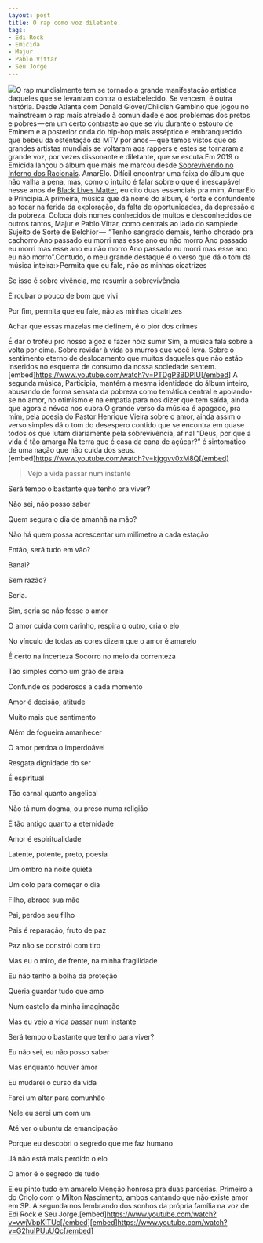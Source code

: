 ```yaml
---
layout: post
title: O rap como voz diletante.
tags:
- Edi Rock
- Emicida
- Majur
- Pablo Vittar
- Seu Jorge
---
```


![](https://cdn-images-1.medium.com/max/2560/1*eL-7ldQlEo3IbB7g2srF4g.jpeg)O rap mundialmente tem se tornado a grande manifestação artística daqueles que se levantam contra o estabelecido. Se vencem, é outra história. Desde Atlanta com Donald Glover/Childish Gambino que jogou no mainstream o rap mais atrelado à comunidade e aos problemas dos pretos e pobres — em um certo contraste ao que se viu durante o estouro de Eminem e a posterior onda do hip-hop mais asséptico e embranquecido que bebeu da ostentação da MTV por anos — que temos vistos que os grandes artistas mundiais se voltaram aos rappers e estes se tornaram a grande voz, por vezes dissonante e diletante, que se escuta.Em 2019 o Emicida lançou o álbum que mais me marcou desde 
[Sobrevivendo no Inferno dos Racionais](https://medium.com/pensamentos-rasos/20-anos-de-sobrevivendo-no-inferno-dos-racionais-1deaa83d488c?source=false---------0). AmarElo. Difícil encontrar uma faixa do álbum que não valha a pena, mas, como o intuito é falar sobre o que é inescapável nesse anos de 
[Black Lives Matter](https://blacklivesmatter.com/), eu cito duas essenciais pra mim, AmarElo e Principia.A primeira, música que dá nome do álbum, é forte e contundente ao tocar na ferida da exploração, da falta de oportunidades, da depressão e da pobreza. Coloca dois nomes conhecidos de muitos e desconhecidos de outros tantos, Majur e Pablo Vittar, como centrais ao lado do 
samplede Sujeito de Sorte de Belchior — 
“Tenho sangrado demais, tenho chorado pra cachorro Ano passado eu morri mas esse ano eu não morro Ano passado eu morri mas esse ano eu não morro Ano passado eu morri mas esse ano eu não morro”.Contudo, o meu grande destaque é o verso que dá o tom da música inteira:>Permita que eu fale, não as minhas cicatrizes 

Se isso é sobre vivência, me resumir a sobrevivência 

É roubar o pouco de bom que vivi 

Por fim, permita que eu fale, não as minhas cicatrizes 

Achar que essas mazelas me definem, é o pior dos crimes 

É dar o troféu pro nosso algoz e fazer nóiz sumir
Sim, a música fala sobre a volta por cima. Sobre revidar à vida os murros que você leva. Sobre o sentimento eterno de deslocamento que muitos daqueles que não estão inseridos no esquema de consumo da nossa sociedade sentem.[embed]https://www.youtube.com/watch?v=PTDgP3BDPIU[/embed]
A segunda música, Participia, mantém a mesma identidade do álbum inteiro, abusando de forma sensata da pobreza como temática central e apoiando-se no amor, no otimismo e na empatia para nos dizer que tem saída, ainda que agora a névoa nos cubra.O grande verso da música é apagado, pra mim, pela poesia do Pastor Henrique Vieira sobre o amor, ainda assim o verso simples dá o tom do desespero contido que se encontra em quase todos os que lutam diariamente pela sobrevivência, afinal 
“Deus, por que a vida é tão amarga Na terra que é casa da cana de açúcar?” é sintomático de uma nação que não cuida dos seus.[embed]https://www.youtube.com/watch?v=kjggvv0xM8Q[/embed]
>Vejo a vida passar num instante 

Será tempo o bastante que tenho pra viver? 

Não sei, não posso saber 

Quem segura o dia de amanhã na mão? 

Não há quem possa acrescentar um milímetro a cada estação 

Então, será tudo em vão? 

Banal? 

Sem razão? 

Seria. 

Sim, seria se não fosse o amor 

O amor cuida com carinho, respira o outro, cria o elo 

No vínculo de todas as cores dizem que o amor é amarelo 

É certo na incerteza Socorro no meio da correnteza 

Tão simples como um grão de areia 

Confunde os poderosos a cada momento 

Amor é decisão, atitude 

Muito mais que sentimento 

Além de fogueira amanhecer 

O amor perdoa o imperdoável 

Resgata dignidade do ser 

É espiritual 

Tão carnal quanto angelical 

Não tá num dogma, ou preso numa religião 

É tão antigo quanto a eternidade 

Amor é espiritualidade 

Latente, potente, preto, poesia 

Um ombro na noite quieta 

Um colo para começar o dia 

Filho, abrace sua mãe 

Pai, perdoe seu filho 

Pais é reparação, fruto de paz 

Paz não se constrói com tiro 

Mas eu o miro, de frente, na minha fragilidade 

Eu não tenho a bolha da proteção 

Queria guardar tudo que amo 

Num castelo da minha imaginação 

Mas eu vejo a vida passar num instante 

Será tempo o bastante que tenho para viver? 

Eu não sei, eu não posso saber 

Mas enquanto houver amor 

Eu mudarei o curso da vida 

Farei um altar para comunhão 

Nele eu serei um com um 

Até ver o ubuntu da emancipação 

Porque eu descobri o segredo que me faz humano 

Já não está mais perdido o elo 

O amor é o segredo de tudo 

E eu pinto tudo em amarelo
Menção honrosa pra duas parcerias. Primeiro a do Criolo com o Milton Nascimento, ambos cantando que não existe amor em SP. A segunda nos lembrando dos sonhos da própria família na voz de Edi Rock e Seu Jorge.[embed]https://www.youtube.com/watch?v=vwjVbpKlTUc[/embed][embed]https://www.youtube.com/watch?v=G2huIPUuUQc[/embed]
